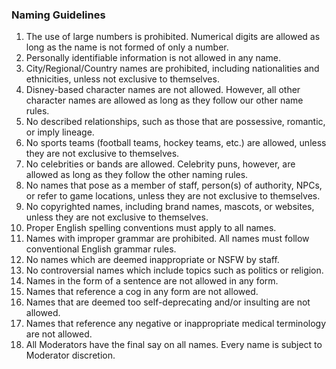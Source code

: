 ### Naming Guidelines

1. The use of large numbers is prohibited. Numerical digits are allowed as long as the name is not formed of only a number.
2. Personally identifiable information is not allowed in any name.
3. City/Regional/Country names are prohibited, including nationalities and ethnicities, unless not exclusive to themselves.
4. Disney-based character names are not allowed. However, all other character names are allowed as long as they follow our other name rules.
5. No described relationships, such as those that are possessive, romantic, or imply lineage.
6. No sports teams (football teams, hockey teams, etc.) are allowed, unless they are not exclusive to themselves.
7. No celebrities or bands are allowed. Celebrity puns, however, are allowed as long as they follow the other naming rules.
8. No names that pose as a member of staff, person(s) of authority, NPCs, or refer to game locations, unless they are not exclusive to themselves.
9. No copyrighted names, including brand names, mascots, or websites, unless they are not exclusive to themselves.
10. Proper English spelling conventions must apply to all names.
11. Names with improper grammar are prohibited. All names must follow conventional English grammar rules.
12. No names which are deemed inappropriate or NSFW by staff.
13. No controversial names which include topics such as politics or religion.
14. Names in the form of a sentence are not allowed in any form.
15. Names that reference a cog in any form are not allowed.
16. Names that are deemed too self-deprecating and/or insulting are not allowed.
17. Names that reference any negative or inappropriate medical terminology are not allowed.
18. All Moderators have the final say on all names. Every name is subject to Moderator discretion.
